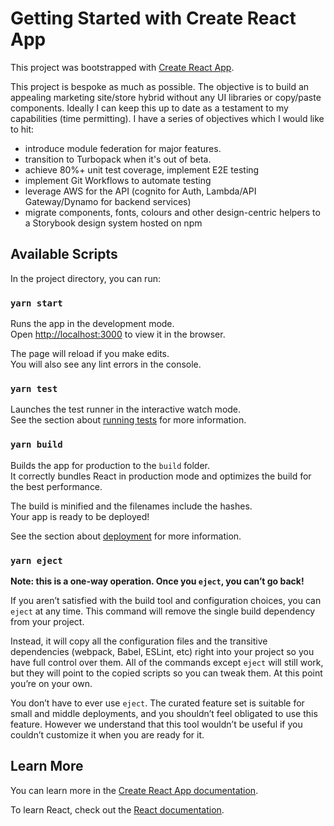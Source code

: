 # Getting Started with Create React App

This project was bootstrapped with [Create React App](https://github.com/facebook/create-react-app).

This project is bespoke as much as possible. The objective is to build an appealing marketing site/store hybrid without any UI libraries or copy/paste components. Ideally I can keep this up to date as a testament to my capabilities (time permitting). I have a series of objectives which I would like to hit:

-   introduce module federation for major features.
-   transition to Turbopack when it's out of beta.
-   achieve 80%+ unit test coverage, implement E2E testing
-   implement Git Workflows to automate testing
-   leverage AWS for the API (cognito for Auth, Lambda/API Gateway/Dynamo for backend services)
-   migrate components, fonts, colours and other design-centric helpers to a Storybook design system hosted on npm

## Available Scripts

In the project directory, you can run:

### `yarn start`

Runs the app in the development mode.\
Open [http://localhost:3000](http://localhost:3000) to view it in the browser.

The page will reload if you make edits.\
You will also see any lint errors in the console.

### `yarn test`

Launches the test runner in the interactive watch mode.\
See the section about [running tests](https://facebook.github.io/create-react-app/docs/running-tests) for more information.

### `yarn build`

Builds the app for production to the `build` folder.\
It correctly bundles React in production mode and optimizes the build for the best performance.

The build is minified and the filenames include the hashes.\
Your app is ready to be deployed!

See the section about [deployment](https://facebook.github.io/create-react-app/docs/deployment) for more information.

### `yarn eject`

**Note: this is a one-way operation. Once you `eject`, you can’t go back!**

If you aren’t satisfied with the build tool and configuration choices, you can `eject` at any time. This command will remove the single build dependency from your project.

Instead, it will copy all the configuration files and the transitive dependencies (webpack, Babel, ESLint, etc) right into your project so you have full control over them. All of the commands except `eject` will still work, but they will point to the copied scripts so you can tweak them. At this point you’re on your own.

You don’t have to ever use `eject`. The curated feature set is suitable for small and middle deployments, and you shouldn’t feel obligated to use this feature. However we understand that this tool wouldn’t be useful if you couldn’t customize it when you are ready for it.

## Learn More

You can learn more in the [Create React App documentation](https://facebook.github.io/create-react-app/docs/getting-started).

To learn React, check out the [React documentation](https://reactjs.org/).
